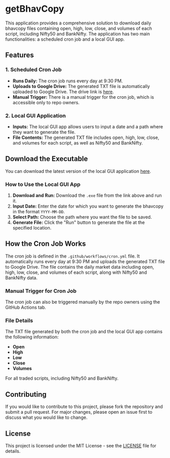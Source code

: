 # getBhavCopy

This application provides a comprehensive solution to download daily bhavcopy files containing open, high, low, close, and volumes of each script, including Nifty50 and BankNifty. The application has two main functionalities: a scheduled cron job and a local GUI app.

## Features

### 1. Scheduled Cron Job
- **Runs Daily:** The cron job runs every day at 9:30 PM.
- **Uploads to Google Drive:** The generated TXT file is automatically uploaded to Google Drive. The drive link is [here](https://drive.google.com/drive/u/0/folders/1wA5duO0osm4mrZ8g5iJuh_pmkr8wD6vG).
- **Manual Trigger:** There is a manual trigger for the cron job, which is accessible only to repo owners.

### 2. Local GUI Application
- **Inputs:** The local GUI app allows users to input a date and a path where they want to generate the file.
- **File Contents:** The generated TXT file includes open, high, low, close, and volumes for each script, as well as Nifty50 and BankNifty.

## Download the Executable

You can download the latest version of the local GUI application [here](https://github.com/kunj-bosamia/getBhavCopy/releases/latest/app.exe).

### How to Use the Local GUI App

1. **Download and Run:** Download the `.exe` file from the link above and run it.
2. **Input Date:** Enter the date for which you want to generate the bhavcopy in the format `YYYY-MM-DD`.
3. **Select Path:** Choose the path where you want the file to be saved.
4. **Generate File:** Click the "Run" button to generate the file at the specified location.

## How the Cron Job Works

The cron job is defined in the `.github/workflows/cron.yml` file. It automatically runs every day at 9:30 PM and uploads the generated TXT file to Google Drive. The file contains the daily market data including open, high, low, close, and volumes of each script, along with Nifty50 and BankNifty data.

### Manual Trigger for Cron Job

The cron job can also be triggered manually by the repo owners using the GitHub Actions tab.

### File Details

The TXT file generated by both the cron job and the local GUI app contains the following information:
- **Open**
- **High**
- **Low**
- **Close**
- **Volumes**

For all traded scripts, including Nifty50 and BankNifty.

## Contributing

If you would like to contribute to this project, please fork the repository and submit a pull request. For major changes, please open an issue first to discuss what you would like to change.

## License

This project is licensed under the MIT License - see the [LICENSE](LICENSE) file for details.
